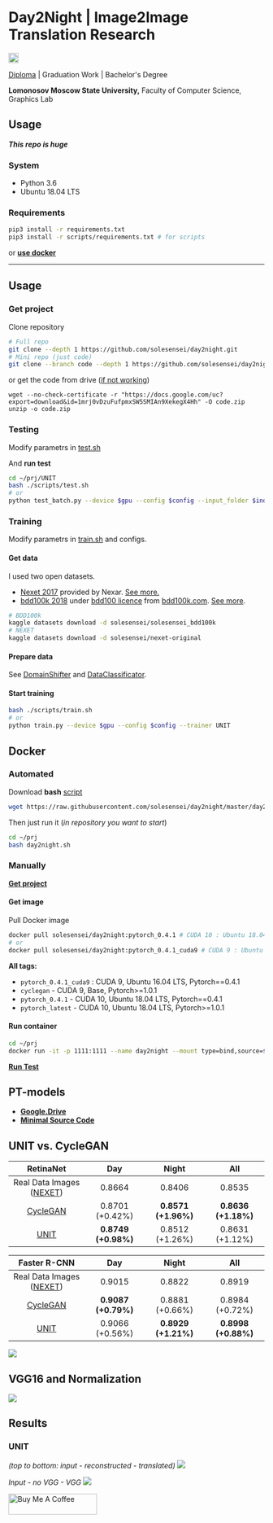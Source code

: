 # Day2Night | Image2Image Translation Research 
<a href="https://www.buymeacoffee.com/solesensei"><img src="https://www.buymeacoffee.com/assets/img/custom_images/orange_img.png" height="20px"></a>

[Diploma](./diploma/source/Day2Night.pdf) | Graduation Work | Bachelor's Degree


__Lomonosov Moscow State University,__ Faculty of Computer Science, Graphics Lab

## Usage
_**This repo is huge**_

### System
- Python 3.6
- Ubuntu 18.04 LTS
### Requirements
```bash
pip3 install -r requirements.txt
pip3 install -r scripts/requirements.txt # for scripts 
```
or **[use docker](#Docker)**

---

## Usage

### Get project
Clone repository
```bash
# Full repo
git clone --depth 1 https://github.com/solesensei/day2night.git
# Mini repo (just code)
git clone --branch code --depth 1 https://github.com/solesensei/day2night.git
```
or get the code from drive ([if not working](#PT-models))
```
wget --no-check-certificate -r "https://docs.google.com/uc?export=download&id=1mrj0vDzuFufpmxSW5SMIAn9XekegX4Hh" -O code.zip
unzip -o code.zip
```

### Testing
Modify parametrs in [test.sh](./day2night/UNIT/scripts/test.sh)

And **run test**
```bash
cd ~/prj/UNIT
bash ./scripts/test.sh
# or
python test_batch.py --device $gpu --config $config --input_folder $indir --output_folder $outdir --number $number --checkpoint $checkpoint --a2b $d2n --trainer UNIT --recon
```
### Training
Modify parametrs in [train.sh](./day2night/UNIT/scripts/train.sh) and configs.

#### Get data

I used two open datasets. 

- [Nexet 2017](https://www.kaggle.com/datasets/solesensei/nexet-original) provided by Nexar. [See more.](https://data.getnexar.com/blog/nexet-the-largest-and-most-diverse-road-dataset-in-the-world/) 
- [bdd100k 2018](https://www.kaggle.com/datasets/solesensei/solesensei_bdd100k) under [bdd100 licence](https://doc.bdd100k.com/license.html#license) from [bdd100k.com](https://www.bdd100k.com/). [See more](https://bair.berkeley.edu/blog/2018/05/30/bdd/).

```bash
# BDD100k
kaggle datasets download -d solesensei/solesensei_bdd100k
# NEXET
kaggle datasets download -d solesensei/nexet-original
```
#### Prepare data

See [DomainShifter](scripts/DomainShifter) and [DataClassificator](scripts/DataClassificator).

#### Start training
```bash
bash ./scripts/train.sh
# or
python train.py --device $gpu --config $config --trainer UNIT
```

## Docker

### Automated
Download **bash** [script](day2night/UNIT/scripts/day2night.sh)
```bash
wget https://raw.githubusercontent.com/solesensei/day2night/master/day2night/UNIT/scripts/day2night.sh -O ~/prj/day2night.sh
```
Then just run it (_in repository you want to start_)
```bash
cd ~/prj
bash day2night.sh
```

### Manually

**[Get project](#Get-project)**

#### Get image

Pull Docker image

```bash
docker pull solesensei/day2night:pytorch_0.4.1 # CUDA 10 : Ubuntu 18.04 LTS
# or
docker pull solesensei/day2night:pytorch_0.4.1_cuda9 # CUDA 9 : Ubuntu 16.04 LTS
```
**All tags:**
- `pytorch_0.4.1_cuda9` : CUDA 9, Ubuntu 16.04 LTS, Pytorch==0.4.1
- `cyclegan` - CUDA 9, Base, Pytorch>=1.0.1
- `pytorch_0.4.1` - CUDA 10, Ubuntu 18.04 LTS, Pytorch==0.4.1
- `pytorch_latest` - CUDA 10, Ubuntu 18.04 LTS, Pytorch>=1.0.1

#### Run container
```bash
cd ~/prj
docker run -it -p 1111:1111 --name day2night --mount type=bind,source=$PWD,target=/mnt/w/prj -w /mnt/w/prj/UNIT --runtime nvidia -i -t solesensei/day2night:pytorch_0.4.1 # your tag here
```

**[Run Test](#Testing)**

## PT-models

- **[Google.Drive](https://drive.google.com/open?id=1Qe_AEZ1qeN8i5Q2cgXqGDmjKdXDRpBhT)**
- **[Minimal Source Code](https://drive.google.com/open?id=1mrj0vDzuFufpmxSW5SMIAn9XekegX4Hh)**

## UNIT vs. CycleGAN

|                              RetinaNet                              |         Day        |         Night        |         All         |
|:-------------------------------------------------------------------:|:-------------------:|:-------------------:|:-------------------:|
| Real Data Images ([NEXET](https://www.getnexar.com/challenge-2/))   |        0.8664       |        0.8406       |        0.8535       |
| [CycleGAN](https://github.com/junyanz/pytorch-CycleGAN-and-pix2pix) |   0.8701 (+0.42%)   | **0.8571 (+1.96%)** | **0.8636 (+1.18%)** |
| [UNIT](https://github.com/mingyuliutw/UNIT)                         | **0.8749 (+0.98%)** |   0.8512 (+1.26%)   |   0.8631 (+1.12%)   |

|                             Faster R-CNN                              |         Day        |         Night        |         All         |
|:---------------------------------------------------------------------:|:-------------------:|:-------------------:|:-------------------:|
| Real Data Images ([NEXET](https://www.getnexar.com/challenge-2/))     |        0.9015       |        0.8822       |        0.8919       |
| [CycleGAN](https://github.com/junyanz/pytorch-CycleGAN-and-pix2pix)   | **0.9087 (+0.79%)** |   0.8881 (+0.66%)   |   0.8984 (+0.72%)   |
| [UNIT](https://github.com/mingyuliutw/UNIT)                           |   0.9066 (+0.56%)   | **0.8929 (+1.21%)** | **0.8998 (+0.88%)** |

![](diploma/source/img/aug_full_en.png)

## VGG16 and Normalization

![](diploma/source/img/vgg_norm_cmp_en.png)

## Results
### UNIT
_(top to bottom: input - reconstructed - translated)_
![](diploma/source/img/results.svg)

_Input - no VGG - VGG_
![](scripts/Any2Gif/day2night.gif)

<a href="https://www.buymeacoffee.com/solesensei" target="_blank"><img src="https://cdn.buymeacoffee.com/buttons/v2/default-orange.png" alt="Buy Me A Coffee" height="41" width="174"></a>
